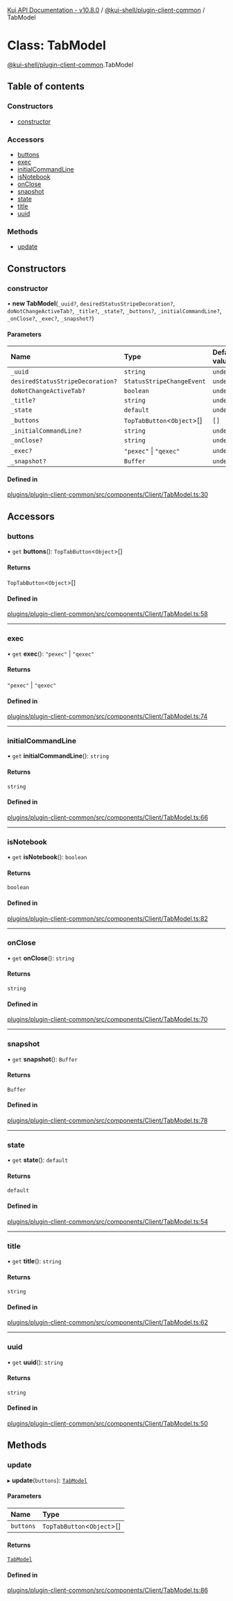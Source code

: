 [Kui API Documentation - v10.8.0](../README.md) / [@kui-shell/plugin-client-common](../modules/kui_shell_plugin_client_common.md) / TabModel

# Class: TabModel

[@kui-shell/plugin-client-common](../modules/kui_shell_plugin_client_common.md).TabModel

## Table of contents

### Constructors

- [constructor](kui_shell_plugin_client_common.TabModel.md#constructor)

### Accessors

- [buttons](kui_shell_plugin_client_common.TabModel.md#buttons)
- [exec](kui_shell_plugin_client_common.TabModel.md#exec)
- [initialCommandLine](kui_shell_plugin_client_common.TabModel.md#initialcommandline)
- [isNotebook](kui_shell_plugin_client_common.TabModel.md#isnotebook)
- [onClose](kui_shell_plugin_client_common.TabModel.md#onclose)
- [snapshot](kui_shell_plugin_client_common.TabModel.md#snapshot)
- [state](kui_shell_plugin_client_common.TabModel.md#state)
- [title](kui_shell_plugin_client_common.TabModel.md#title)
- [uuid](kui_shell_plugin_client_common.TabModel.md#uuid)

### Methods

- [update](kui_shell_plugin_client_common.TabModel.md#update)

## Constructors

### constructor

• **new TabModel**(`_uuid?`, `desiredStatusStripeDecoration?`, `doNotChangeActiveTab?`, `_title?`, `_state?`, `_buttons?`, `_initialCommandLine?`, `_onClose?`, `_exec?`, `_snapshot?`)

#### Parameters

| Name                             | Type                        | Default value |
| :------------------------------- | :-------------------------- | :------------ |
| `_uuid`                          | `string`                    | `undefined`   |
| `desiredStatusStripeDecoration?` | `StatusStripeChangeEvent`   | `undefined`   |
| `doNotChangeActiveTab?`          | `boolean`                   | `undefined`   |
| `_title?`                        | `string`                    | `undefined`   |
| `_state`                         | `default`                   | `undefined`   |
| `_buttons`                       | `TopTabButton`<`Object`\>[] | `[]`          |
| `_initialCommandLine?`           | `string`                    | `undefined`   |
| `_onClose?`                      | `string`                    | `undefined`   |
| `_exec?`                         | `"pexec"` \| `"qexec"`      | `undefined`   |
| `_snapshot?`                     | `Buffer`                    | `undefined`   |

#### Defined in

[plugins/plugin-client-common/src/components/Client/TabModel.ts:30](https://github.com/mra-ruiz/kui/blob/27e887ab4/plugins/plugin-client-common/src/components/Client/TabModel.ts#L30)

## Accessors

### buttons

• `get` **buttons**(): `TopTabButton`<`Object`\>[]

#### Returns

`TopTabButton`<`Object`\>[]

#### Defined in

[plugins/plugin-client-common/src/components/Client/TabModel.ts:58](https://github.com/mra-ruiz/kui/blob/27e887ab4/plugins/plugin-client-common/src/components/Client/TabModel.ts#L58)

---

### exec

• `get` **exec**(): `"pexec"` \| `"qexec"`

#### Returns

`"pexec"` \| `"qexec"`

#### Defined in

[plugins/plugin-client-common/src/components/Client/TabModel.ts:74](https://github.com/mra-ruiz/kui/blob/27e887ab4/plugins/plugin-client-common/src/components/Client/TabModel.ts#L74)

---

### initialCommandLine

• `get` **initialCommandLine**(): `string`

#### Returns

`string`

#### Defined in

[plugins/plugin-client-common/src/components/Client/TabModel.ts:66](https://github.com/mra-ruiz/kui/blob/27e887ab4/plugins/plugin-client-common/src/components/Client/TabModel.ts#L66)

---

### isNotebook

• `get` **isNotebook**(): `boolean`

#### Returns

`boolean`

#### Defined in

[plugins/plugin-client-common/src/components/Client/TabModel.ts:82](https://github.com/mra-ruiz/kui/blob/27e887ab4/plugins/plugin-client-common/src/components/Client/TabModel.ts#L82)

---

### onClose

• `get` **onClose**(): `string`

#### Returns

`string`

#### Defined in

[plugins/plugin-client-common/src/components/Client/TabModel.ts:70](https://github.com/mra-ruiz/kui/blob/27e887ab4/plugins/plugin-client-common/src/components/Client/TabModel.ts#L70)

---

### snapshot

• `get` **snapshot**(): `Buffer`

#### Returns

`Buffer`

#### Defined in

[plugins/plugin-client-common/src/components/Client/TabModel.ts:78](https://github.com/mra-ruiz/kui/blob/27e887ab4/plugins/plugin-client-common/src/components/Client/TabModel.ts#L78)

---

### state

• `get` **state**(): `default`

#### Returns

`default`

#### Defined in

[plugins/plugin-client-common/src/components/Client/TabModel.ts:54](https://github.com/mra-ruiz/kui/blob/27e887ab4/plugins/plugin-client-common/src/components/Client/TabModel.ts#L54)

---

### title

• `get` **title**(): `string`

#### Returns

`string`

#### Defined in

[plugins/plugin-client-common/src/components/Client/TabModel.ts:62](https://github.com/mra-ruiz/kui/blob/27e887ab4/plugins/plugin-client-common/src/components/Client/TabModel.ts#L62)

---

### uuid

• `get` **uuid**(): `string`

#### Returns

`string`

#### Defined in

[plugins/plugin-client-common/src/components/Client/TabModel.ts:50](https://github.com/mra-ruiz/kui/blob/27e887ab4/plugins/plugin-client-common/src/components/Client/TabModel.ts#L50)

## Methods

### update

▸ **update**(`buttons`): [`TabModel`](kui_shell_plugin_client_common.TabModel.md)

#### Parameters

| Name      | Type                        |
| :-------- | :-------------------------- |
| `buttons` | `TopTabButton`<`Object`\>[] |

#### Returns

[`TabModel`](kui_shell_plugin_client_common.TabModel.md)

#### Defined in

[plugins/plugin-client-common/src/components/Client/TabModel.ts:86](https://github.com/mra-ruiz/kui/blob/27e887ab4/plugins/plugin-client-common/src/components/Client/TabModel.ts#L86)
